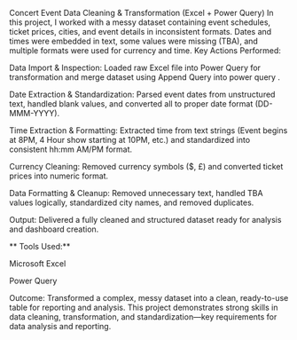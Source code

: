 Concert Event Data Cleaning & Transformation (Excel + Power Query)
In this project, I worked with a messy dataset containing event schedules, ticket prices, cities, and event details in inconsistent formats. Dates and times were embedded in text, some values were missing (TBA), and multiple formats were used for currency and time.
Key Actions Performed:


Data Import & Inspection: Loaded raw Excel file into Power Query for transformation and merge dataset using Append Query into power query .

Date Extraction & Standardization: Parsed event dates from unstructured text, handled blank values, and converted all to proper date format (DD-MMM-YYYY).

Time Extraction & Formatting: Extracted time from text strings (Event begins at 8PM, 4 Hour show starting at 10PM, etc.) and standardized into consistent hh:mm AM/PM format.

Currency Cleaning: Removed currency symbols ($, £) and converted ticket prices into numeric format.

Data Formatting & Cleanup: Removed unnecessary text, handled TBA values logically, standardized city names, and removed duplicates.

Output: Delivered a fully cleaned and structured dataset ready for analysis and dashboard creation.

** Tools Used:**

Microsoft Excel

Power Query

Outcome:
Transformed a complex, messy dataset into a clean, ready-to-use table for reporting and analysis. This project demonstrates strong skills in data cleaning, transformation, and standardization—key requirements for data analysis and reporting.

